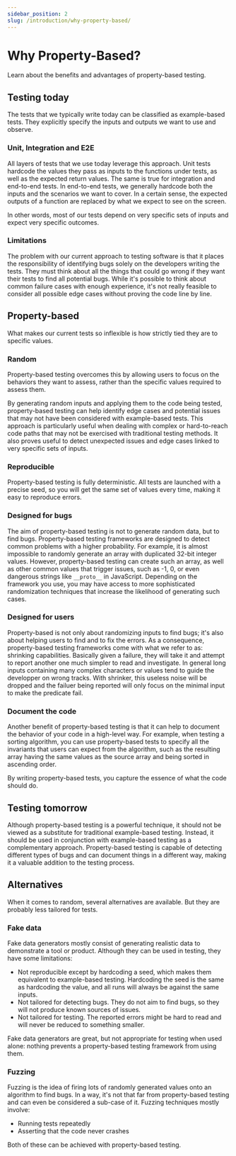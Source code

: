 ```yaml
---
sidebar_position: 2
slug: /introduction/why-property-based/
---
```


# Why Property-Based?

Learn about the benefits and advantages of property-based testing.

## Testing today

The tests that we typically write today can be classified as example-based tests. They explicitly specify the inputs and outputs we want to use and observe.

### Unit, Integration and E2E

All layers of tests that we use today leverage this approach. Unit tests hardcode the values they pass as inputs to the functions under tests, as well as the expected return values. The same is true for integration and end-to-end tests. In end-to-end tests, we generally hardcode both the inputs and the scenarios we want to cover. In a certain sense, the expected outputs of a function are replaced by what we expect to see on the screen.

In other words, most of our tests depend on very specific sets of inputs and expect very specific outcomes.

### Limitations

The problem with our current approach to testing software is that it places the responsibility of identifying bugs solely on the developers writing the tests. They must think about all the things that could go wrong if they want their tests to find all potential bugs. While it's possible to think about common failure cases with enough experience, it's not really feasible to consider all possible edge cases without proving the code line by line.

## Property-based

What makes our current tests so inflexible is how strictly tied they are to specific values.

### Random

Property-based testing overcomes this by allowing users to focus on the behaviors they want to assess, rather than the specific values required to assess them.

By generating random inputs and applying them to the code being tested, property-based testing can help identify edge cases and potential issues that may not have been considered with example-based tests. This approach is particularly useful when dealing with complex or hard-to-reach code paths that may not be exercised with traditional testing methods. It also proves useful to detect unexpected issues and edge cases linked to very specific sets of inputs.

### Reproducible

Property-based testing is fully deterministic. All tests are launched with a precise seed, so you will get the same set of values every time, making it easy to reproduce errors.

### Designed for bugs

The aim of property-based testing is not to generate random data, but to find bugs. Property-based testing frameworks are designed to detect common problems with a higher probability. For example, it is almost impossible to randomly generate an array with duplicated 32-bit integer values. However, property-based testing can create such an array, as well as other common values that trigger issues, such as -1, 0, or even dangerous strings like `__proto__` in JavaScript. Depending on the framework you use, you may have access to more sophisticated randomization techniques that increase the likelihood of generating such cases.

### Designed for users

Property-based is not only about randomizing inputs to find bugs; it's also about helping users to find and to fix the errors. As a consequence, property-based testing frameworks come with what we refer to as: shrinking capabilities. Basically given a failure, they will take it and attempt to report another one much simpler to read and investigate. In general long inputs containing many complex characters or values tend to guide the developper on wrong tracks. With shrinker, this useless noise will be dropped and the failuer being reported will only focus on the minimal input to make the predicate fail.

### Document the code

Another benefit of property-based testing is that it can help to document the behavior of your code in a high-level way. For example, when testing a sorting algorithm, you can use property-based tests to specify all the invariants that users can expect from the algorithm, such as the resulting array having the same values as the source array and being sorted in ascending order.

By writing property-based tests, you capture the essence of what the code should do.

## Testing tomorrow

Although property-based testing is a powerful technique, it should not be viewed as a substitute for traditional example-based testing. Instead, it should be used in conjunction with example-based testing as a complementary approach. Property-based testing is capable of detecting different types of bugs and can document things in a different way, making it a valuable addition to the testing process.

## Alternatives

When it comes to random, several alternatives are available. But they are probably less tailored for tests.

### Fake data

Fake data generators mostly consist of generating realistic data to demonstrate a tool or product. Although they can be used in testing, they have some limitations:

- Not reproducible except by hardcoding a seed, which makes them equivalent to example-based testing. Hardcoding the seed is the same as hardcoding the value, and all runs will always be against the same inputs.
- Not tailored for detecting bugs. They do not aim to find bugs, so they will not produce known sources of issues.
- Not tailored for testing. The reported errors might be hard to read and will never be reduced to something smaller.

Fake data generators are great, but not appropriate for testing when used alone: nothing prevents a property-based testing framework from using them.

### Fuzzing

Fuzzing is the idea of firing lots of randomly generated values onto an algorithm to find bugs. In a way, it's not that far from property-based testing and can even be considered a sub-case of it. Fuzzing techniques mostly involve:

- Running tests repeatedly
- Asserting that the code never crashes

Both of these can be achieved with property-based testing.
